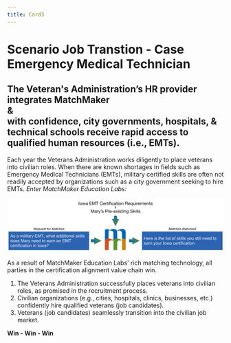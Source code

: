 ```yaml
---
title: Card3
---
```

# Scenario Job Transtion - Case Emergency Medical Technician
## The Veteran's Administration’s HR provider integrates MatchMaker<br/>&<br/>with confidence, city governments, hospitals, & technical schools receive rapid access to qualified human resources (i.e., EMTs).


Each year the Veterans Administration works diligently to place veterans into civilian roles. When there are known shortages in fields such as Emergency Medical Technicians (EMTs), military certified skills are often not readily accepted by organizations such as a city government seeking to hire EMTs. *Enter MatchMaker Education Labs:*

![MatchMaker E M T Skills Match Diagram](/mmassets/EMT.svg)

As a result of MatchMaker Education Labs’ rich matching technology, all parties in the certification alignment value chain win.

1. The Veterans Administration successfully places veterans into civilian roles, as promised in the recruitment process.
2. Civilian organizations (e.g., cities, hospitals, clinics, businesses, etc.) confidently hire qualified veterans (job candidates).
3. Veterans (job candidates) seamlessly transition into the civilian job market.
<p class="text-center"><strong>Win - Win - Win</strong></p>
